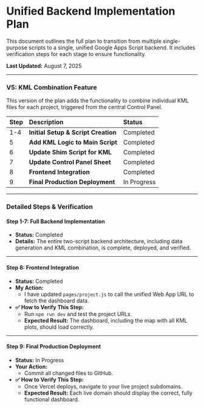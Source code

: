 # Unified Backend Implementation Plan

This document outlines the full plan to transition from multiple single-purpose scripts to a single, unified Google Apps Script backend. It includes verification steps for each stage to ensure functionality.

**Last Updated:** August 7, 2025

---
### **V5: KML Combination Feature**

This version of the plan adds the functionality to combine individual KML files for each project, triggered from the central Control Panel.

| Step | Description | Status |
| :--- | :--- | :--- |
| 1-4 | **Initial Setup & Script Creation** | Completed |
| 5 | **Add KML Logic to Main Script** | Completed |
| 6 | **Update Shim Script for KML** | Completed |
| 7 | **Update Control Panel Sheet** | Completed |
| 8 | **Frontend Integration** | Completed |
| 9 | **Final Production Deployment** | In Progress |

---

### Detailed Steps & Verification

#### **Step 1-7: Full Backend Implementation**
- **Status:** Completed
- **Details:** The entire two-script backend architecture, including data generation and KML combination, is complete, deployed, and verified.

---

#### **Step 8: Frontend Integration**
- **Status:** Completed
- **My Action:**
  - I have updated `pages/project.js` to call the unified Web App URL to fetch the dashboard data.
- **✅ How to Verify This Step:**
  - Run `npm run dev` and test the project URLs.
  - **Expected Result:** The dashboard, including the map with all KML plots, should load correctly.

---

#### **Step 9: Final Production Deployment**
- **Status:** In Progress
- **Your Action:**
  - Commit all changed files to GitHub.
- **✅ How to Verify This Step:**
  - Once Vercel deploys, navigate to your live project subdomains.
  - **Expected Result:** Each live domain should display the correct, fully functional dashboard.
